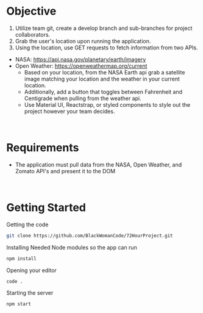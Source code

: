 
# Objective 
1. Utilize team git, create a develop branch and sub-branches for project collaborators. 
2. Grab the user's location upon running the application. 
3. Using the location, use GET requests to fetch information from two APIs. 
* NASA: https://api.nasa.gov/planetary/earth/imagery
* Open Weather: https://openweathermap.org/current
   * Based on your location, from the NASA Earth api grab a satellite image matching your location and the weather in your current location.
   * Additionally, add a button that toggles between Fahrenheit and Centigrade when pulling from the weather api.
   * Use Material UI, Reactstrap, or styled components to style out the project however your team decides. 
<br />

# Requirements
* The application must pull data from the NASA, Open Weather, and Zomato API's and present it to the DOM
<br/>

# Getting Started

Getting the code
```bash
git clone https://github.com/BlackWomanCode/72HourProject.git
```

Installing Needed Node modules so the app
can run
```bash
npm install
```

Opening your editor
```bash
code .
```

Starting the server
```bash
npm start
```

<br />


